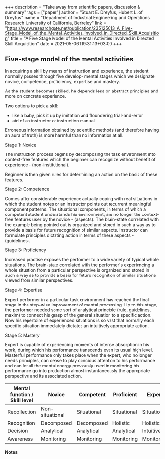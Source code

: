 +++
description = "Take away from scientific papers, discussion & summary"
tags = ["paper"]
author = "Stuart E. Dreyfus, Hubert L. of Dreyfus"
name = "Department of Industrial Engineering and Operations Research University of California, Berkeley"
link = "https://www.researchgate.net/publication/235125013_A_Five-Stage_Model_of_the_Mental_Activities_Involved_in_Directed_Skill_Acquisition"
title = "A Five Stage Model of the Mental Activities Involved in Directed Skill Acquisition"
date = 2021-05-06T19:31:13+03:00
+++

## Five-stage model of the mental activities

In acquiring a skill by means of instruction and experience, the student normally passes through five develop-
mental stages which we designate novice, competence, proficiency, expertise and mastery.

As the student becomes skilled, he depends less on abstract principles and more on concrete experience.

Two options to pick a skill:

- like a baby, pick it up by imitation and floundering trial-and-error
- aid of an instructor or instruction manual

Erroneous information obtained by scientific methods (and therefore having an aura of truth) is more harmful than no information at all.

Stage 1: Novice

The instruction process begins by decomposing the task environment into context-free features which the beginner can recognize without benefit of experience - (non-institutional).

Beginner is then given rules for determining an action on the basis of these features.

Stage 2: Competence

Comes after considerable experience actually coping with real situations in which the student notes or an instructor
points out recurrent meaningful component patterns. The situational components, in terms of which a competent student understands his environment,
are no longer the context-free features user by the novice - (aspects). The brain-state correlated with the example being pointed
out is organized and stored in such a way as to provide a basis for future recognition of similar aspects.
Instructor can formulate principles dictating action in terms of these aspects - (guidelines).

Stage 3: Proficiency

Increased practise exposes the performer to a wide variety of typical whole situations. The brain-state correlated with the performer's experiencing
a whole situation from a particular perspective is organized and stored in such a way as to provide a basis for future recognition of similar situations
viewed from similar perspectives.

Stage 4: Expertise

Expert performer in a particular task environment has reached the final stage in the step-wise improvement of mental processing. Up to this stage, the performer
needed some sort of analytical principle (rule, guidelines, maxim) to connect his grasp of the general situation to a specific action. Now his repertoire of experienced
situations is so vast that normally each specific situation immediately dictates an intuitively appropriate action.

Stage 5: Mastery

Expert is capable of experiencing moments of intense absorption in his work, during which his performance transcends even its usual high level.
Masterful performance only takes place when the expert, who no longer needs principles, can cease to play concious attention to his performance and can let all the mental
energy previously used in monitoring his performance go into production almost instantaneously the appropriate perspective and its associated action.


| Mental function / Skill level | Novice          | Competent   | Proficient  | Expert      | Master      |
| ----------------------------- | --------------- | ----------- | ----------- | ----------- | ----------- |
| Recollection                  | Non-situational | Situational | Situational | Situational | Situational |
| Recognition                   | Decomposed      | Decomposed  | Holistic    | Holistic    | Holistic    |
| Decision                      | Analytical      | Analytical  | Analytical  | Intuitive   | Intuitive   |
| Awareness                     | Monitoring      | Monitoring  | Monitoring  | Monitoring  | Absorbed    |


#### Notes
